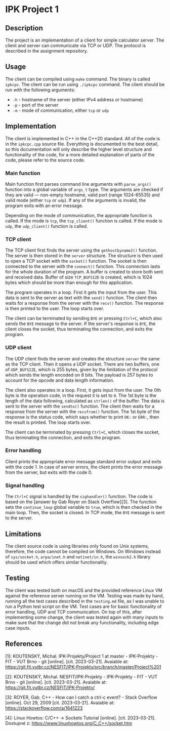 # **IPK Project 1**

## Description

The project is an implementation of a client for simple calculator server. The client and server can communicate via TCP or UDP. The protocol is described in the assignment repository.

## Usage

The client can be compiled using `make` command. The binary is called `ipkcpc`. The client can be run using `./ipkcpc` command. The client should be run with the following arguments:

- `-h` - hostname of the server (either IPv4 address or hostname)
- `-p` - port of the server
- `-m` - mode of communication, either `tcp` or `udp`

## Implementation

The client is implemented in C++ in the C++20 standard. All of the code is in the `ipkcpc.cpp` source file. Everything is documented to the best detail, so this documentation will only describe the higher level structure and functionality of the code, for a more detailed explanation of parts of the code, please refer to the source code.

### Main function

Main function first parses command line arguments with `parse_args()` function into a global variable of `args_t` type. The arguments are checked if they are valid — non-empty hostname, valid port (range 1024-65535) and valid mode (either `tcp` or `udp`). If any of the arguments is invalid, the program exits with an error message.

Depending on the mode of communication, the appropriate function is called. If the mode is `tcp`, the `tcp_client()` function is called. If the mode is `udp`, the `udp_client()` function is called.

### TCP client

The TCP client first finds the server using the `gethostbyname2()` function. The server is then stored in the `server` structure. The structure is then used to open a TCP socket with the `socket()` function. The socket is then connected to the server with the `connect()` function. This connection lasts for the whole duration of the program. A buffer is created to store both sent and received data. Buffer of size `TCP_BUFSIZE` is created, which is 1024 bytes which should be more than enough for this application.

The program operates in a loop. First it gets the input from the user. This data is sent to the server as text with the `send()` function. The client then waits for a response from the server with the `recv()` function. The response is then printed to the user. The loop starts over.

The client can be terminated by sending `BYE` or pressing `Ctrl+C`, which also sends the `BYE` message to the server.
If the server's response is `BYE`, the client closes the socket, thus terminating the connection, and exits the program.


### UDP client

The UDP client finds the server and creates the structure `server` the same as the TCP client. Then it opens a UDP socket. There are two buffers, one of `UDP_BUFSIZE`, which is 255 bytes, given by the limitation of the protocol which sends the length encoded on 8 bits. The payload is 257 bytes to account for the opcode and data length information.

The client also operates in a loop. First, it gets input from the user. The 0th byte is the operation code, in the request it is set to `0`. The 1st byte is the length of the data following, calculated as `strlen()` of the buffer. The data is sent to the server with the `sendto()` function. The client then waits for a response from the server with the `recvfrom()` function. The 1st byte of the response is the status code, which says whether to print `OK:` or `ERR:`, then the result is printed. The loop starts over.

The client can be terminated by pressing `Ctrl+C`, which closes the socket, thus terminating the connection, and exits the program.

### Error handling

Client prints the appropriate error message standard error output and exits with the code 1. In case of server errors, the client prints the error message from the server, but exits with the code 0.

### Signal handling

The `Ctrl+C` signal is handled by the `sighandler()` function. The code is based on the [answer by Gab Royer on Stack Overflow][3]. The function sets the `continue_loop` global variable to `true`, which is then checked in the main loop. Then, the socket is closed. In TCP mode, the `BYE` message is sent to the server.

## Limitations

The client source code is using libraries only found on Unix systems, therefore, the code cannot be compiled on Windows. On Windows instead of `sys/socket.h`, `arpa/inet.h` and `netinet/in.h`, the `winsock2.h` library should be used which offers similar functionality.

## Testing

The client was tested both on macOS and the provided reference Linux VM against the reference server running on the VM. Testing was made by hand, running all the test cases described in the `testing.md` file, as I was unable to run a Python test script on the VM. Test cases are for basic functionality of error handling, UDP and TCP communication. On top of this, after implementing some change, the client was tested again with many inputs to make sure that the change did not break any functionality, including edge case inputs.

## References

[1]: KOUTENSKÝ, Michal. IPK-Projekty/Project 1 at master - IPK-Projekty - FIT - VUT Brno - git [online]. [cit. 2023-03-21]. Avaiable at: https://git.fit.vutbr.cz/NESFIT/IPK-Projekty/src/branch/master/Project%201

[2]: KOUTENSKÝ, Michal. NESFIT/IPK-Projekty - IPK-Projekty - FIT - VUT Brno - git [online]. [cit. 2023-03-21]. Avaiable at: https://git.fit.vutbr.cz/NESFIT/IPK-Projekty/

[3]: ROYER, Gab. C++ - How can I catch a ctrl-c event? - Stack Overflow [online]. Oct 29, 2009 [cit. 2023-03-21]. Avaiable at: https://stackoverflow.com/a/1641223

[4]: Linux Howtos: C/C++ -> Sockets Tutorial [online]. [cit. 2023-03-21]. Dostupné z: https://www.linuxhowtos.org/C_C++/socket.htm